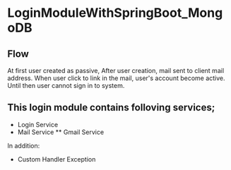 # LoginModuleWithSpringBoot_MongoDB

## Flow

At first user created as passive,
After user creation, mail sent to client mail address.
When user click to link in the mail, user's account become active. Until then user cannot sign in to system.

## This login module contains folloving services;
 
* Login Service
* Mail Service
** Gmail Service

In addition:

* Custom Handler Exception

